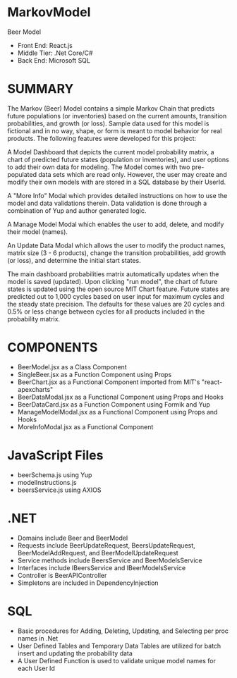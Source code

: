 # MarkovModel
Beer Model

- Front End: React.js
- Middle Tier: .Net Core/C#
- Back End: Microsoft SQL

# SUMMARY
The Markov (Beer) Model contains a simple Markov Chain that predicts future populations (or inventories) based on the current amounts, transition probabilities, and growth (or loss).  Sample data used for this model is fictional and in no way, shape, or form is meant to model behavior for real products.  The following features were developed for this project:

A Model Dashboard that depicts the current model probability matrix, a chart of predicted future states (population or inventories), and user options to add their own data for modeling.  The Model comes with two pre-populated data sets which are read only.  However, the user may create and modify their own models with are stored in a SQL database by their UserId.

A "More Info" Modal which provides detailed instructions on how to use the model and data validations therein.  Data validation is done through a combination of Yup and author generated logic.

A Manage Model Modal which enables the user to add, delete, and modify their model (names).

An Update Data Modal which allows the user to modify the product names, matrix size (3 - 6 products), change the transition probabilities, add growth (or loss), and determine the initial start states.

The main dashboard probabilities matrix automatically updates when the model is saved (updated).  Upon clicking "run model", the chart of future states is updated using the open source MIT Chart feature.  Future states are predicted out to 1,000 cycles based on user input for maximum cycles and the steady state precision.  The defaults for these values are 20 cycles and 0.5% or less change between cycles for all products included in the probability matrix.

# COMPONENTS
- BeerModel.jsx as a Class Component
- SingleBeer.jsx as a Function Component using Props
- BeerChart.jsx as a Functional Component imported from MIT's "react-apexcharts"
- BeerDataModal.jsx as a Functional Component using Props and Hooks
- BeerDataCard.jsx as a Function Component using Formik and Yup
- ManageModelModal.jsx as a Functional Component using Props and Hooks
- MoreInfoModal.jsx as a Functional Component

# JavaScript Files
- beerSchema.js using Yup
- modelInstructions.js
- beersService.js using AXIOS

# .NET
- Domains include Beer and BeerModel
- Requests include BeerUpdateRequest, BeersUpdateRequest, BeerModelAddRequest, and BeerModelUpdateRequest
- Service methods include BeersService and BeerModelsService
- Interfaces include IBeersService and IBeerModelsService
- Controller is BeerAPIController
- Simpletons are included in DependencyInjection

# SQL
- Basic procedures for Adding, Deleting, Updating, and Selecting per proc names in .Net
- User Defined Tables and Temporary Data Tables are utilized for batch insert and updating the probability data 
- A User Defined Function is used to validate unique model names for each User Id
